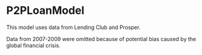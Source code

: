 # P2PLoanModel

This model uses data from Lending Club and Prosper.

Data from 2007-2009 were omitted because of potential bias caused by the global financial crisis.